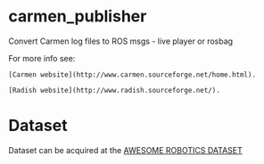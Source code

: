 carmen_publisher
================

  Convert Carmen log files to ROS msgs - live player or rosbag

  For more info see:

    [Carmen website](http://www.carmen.sourceforge.net/home.html).

    [Radish website](http://www.radish.sourceforge.net/).

# Dataset
Dataset can be acquired at the [AWESOME ROBOTICS DATASET](https://sunglok.github.io/awesome-robotics-datasets/)
